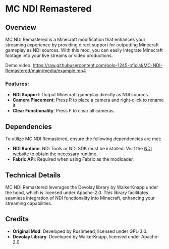 # MC NDI Remastered

## Overview

MC NDI Remastered is a Minecraft modification that enhances your streaming experience by providing direct support for outputting Minecraft gameplay as NDI sources. With this mod, you can easily integrate Minecraft footage into your live streams or video productions. 

Demo video: https://raw.githubusercontent.com/polo-1245-oficial/MC-NDI-Remastered/main/media/example.mp4


### Features:

- **NDI Support**: Output Minecraft gameplay directly as NDI sources.
- **Camera Placement**: Press R to place a camera and right-click to rename it.
- **Clear Functionality**: Press F to clear all cameras.

## Dependencies

To utilize MC NDI Remastered, ensure the following dependencies are met:

- **NDI Runtime**: NDI Tools or NDI SDK must be installed. Visit the [NDI website](https://ndi.video) to obtain the necessary runtime.
- **Fabric API**: Required when using Fabric as the modloader.

## Technical Details

MC NDI Remastered leverages the Devolay library by WalkerKnapp under the hood, which is licensed under Apache-2.0. This library facilitates seamless integration of NDI functionality into Minecraft, enhancing your streaming capabilities.

## Credits

- **Original Mod**: Developed by Rushmead, licensed under GPL-3.0.
- **Devolay Library**: Developed by WalkerKnapp, licensed under Apache-2.0.
  
